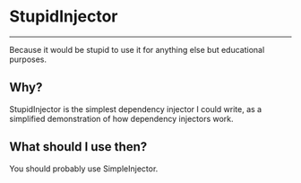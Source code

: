 # StupidInjector

---
Because it would be stupid to use it for anything else but educational purposes. 

## Why?
StupidInjector is the simplest dependency injector I could write, as a simplified demonstration of how dependency injectors work.

## What should I use then?
You should probably use SimpleInjector.  
